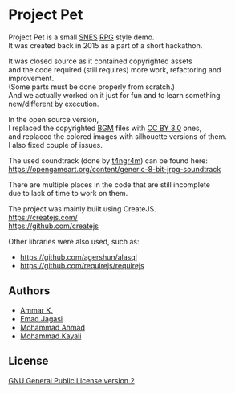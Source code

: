 # Project Pet

Project Pet is a small [SNES](https://en.wikipedia.org/wiki/Super_Nintendo_Entertainment_System) [RPG](https://en.wikipedia.org/wiki/Role-playing_video_game) style demo.  
It was created back in 2015 as a part of a short hackathon.

It was closed source as it contained copyrighted assets  
and the code required (still requires) more work, refactoring and improvement.  
(Some parts must be done properly from scratch.)  
And we actually worked on it just for fun and to learn something new/different by execution.

In the open source version,  
I replaced the copyrighted [BGM](https://en.wikipedia.org/wiki/Background_music) files with [CC BY 3.0](https://creativecommons.org/licenses/by/3.0/) ones,  
and replaced the colored images with silhouette versions of them.  
I also fixed couple of issues.

The used soundtrack (done by [t4ngr4m](https://opengameart.org/users/t4ngr4m)) can be found here:  
https://opengameart.org/content/generic-8-bit-jrpg-soundtrack

There are multiple places in the code that are still incomplete  
due to lack of time to work on them.

The project was mainly built using CreateJS.  
https://createjs.com/  
https://github.com/createjs

Other libraries were also used, such as:
* https://github.com/agershun/alasql
* https://github.com/requirejs/requirejs

## Authors

* [Ammar K.](https://github.com/akai-z)
* [Emad Jagasi](https://github.com/Mhd-Emad)
* [Mohammad Ahmad](https://github.com/mayhem-ahmad)
* [Mohammad Kayali](https://github.com/moe-kayali)

## License

[GNU General Public License version 2](LICENSE)
